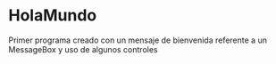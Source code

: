 # HolaMundo
Primer programa creado con un mensaje de bienvenida referente a un MessageBox y uso de algunos controles
